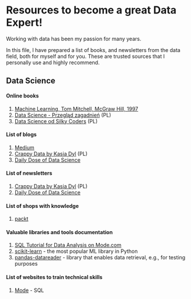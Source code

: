 # Resources to become a great Data Expert!

Working with data has been my passion for many years.

In this file, I have prepared a list of books, and newsletters from the data field, both for myself and for you. These are trusted sources that I personally use and highly recommend.

## Data Science
#### **Online books**
1. [Machine Learning, Tom Mitchell, McGraw Hill, 1997](https://www.cs.cmu.edu/~tom/mlbook.html)
2. [Data Science - Przegląd zagadnień](https://datascience.com.pl/intro.html) (PL)
3. [Data Science od Silky Coders](https://kikonpl.github.io/studia_PG/intro.html) (PL)

#### **List of blogs**
1. [Medium](https://medium.com/)
2. [Crappy Data by Kasia Dyl](https://crappydata.pl/) (PL)
3. [Daily Dose of Data Science](https://blog.dailydoseofds.com/)

#### **List of newsletters**
1. [Crappy Data by Kasia Dyl](https://crappydata.pl/)  (PL)
2. [Daily Dose of Data Science](https://blog.dailydoseofds.com/)

#### **List of shops with knowledge**
1. [packt](https://www.packtpub.com/en-pl)

#### **Valuable libraries and tools documentation**
1. [SQL Tutorial for Data Analysis on Mode.com](https://mode.com/sql-tutorial/introduction-to-sql)
2. [scikit-learn](https://scikit-learn.org/stable/user_guide.html) - the most popular ML library in Python
3. [pandas-datareader](https://pandas-datareader.readthedocs.io/en/latest/) - library that enables data retrieval, e.g., for testing purposes

#### **List of websites to train technical skills**
1. [Mode](https://mode.com/sql-tutorial) - SQL
